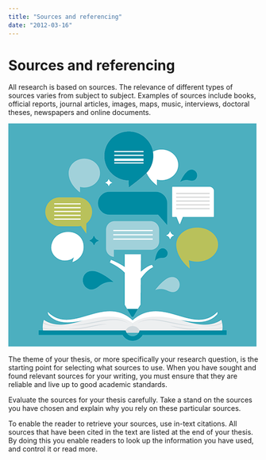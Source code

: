 ```yaml
---
title: "Sources and referencing"
date: "2012-03-16"
---
```


# Sources and referencing

All research is based on sources. The relevance of different types of sources varies from subject to subject. Examples of sources include books, official reports, journal articles, images, maps, music, interviews, doctoral theses, newspapers and online documents.

![soking](../images/illustrasjoner_kildehenvisning_500x450.png)

The theme of your thesis, or more specifically your research question, is the starting point for selecting what sources to use. When you have sought and found relevant sources for your writing, you must ensure that they are reliable and live up to good academic standards.

Evaluate the sources for your thesis carefully. Take a stand on the sources you have chosen and explain why you rely on these particular sources.

To enable the reader to retrieve your sources, use in-text citations. All sources that have been cited in the text are listed at the end of your thesis. By doing this you enable readers to look up the information you have used, and control it or read more.
